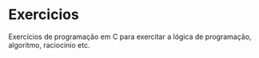 # Exercicios
Exercícios de programação em C para exercitar a lógica de programação, algoritmo, raciocinio etc.
